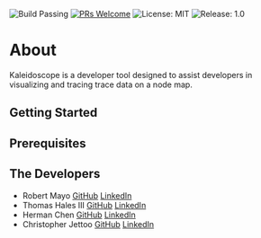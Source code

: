 ![Build Passing](https://img.shields.io/badge/build-awesome-purple)
[![PRs Welcome](https://img.shields.io/badge/PRs-welcome-purple.svg)](https://github.com/open-source-labs/Chronos)
![License: MIT](https://img.shields.io/badge/License-MIT-purple.svg)
![Release: 1.0](https://img.shields.io/badge/Release-12.0-purple)

# About 
Kaleidoscope is a developer tool designed to assist developers in visualizing and tracing trace data on a node map.
## Getting Started

## Prerequisites 

## The Developers 
- Robert Mayo [GitHub](https://github.com/rbrtm984) [LinkedIn](https://www.linkedin.com/in/robertcmayo/)
- Thomas Hales III [GitHub](https://github.com/thalesIII) [LinkedIn](https://www.linkedin.com/in/thomas-hales-35ab311a3/)
- Herman Chen [GitHub](https://github.com/HermanChen4) [LinkedIn](https://www.linkedin.com/in/herman-chen-839339240/)
- Christopher Jettoo [GitHub](https://github.com/Christopher-Jettoo) [LinkedIn](https://www.linkedin.com/in/christopher-j-1a240b169/)

